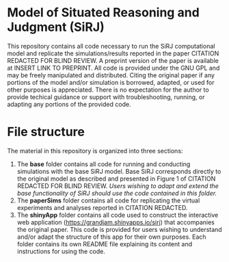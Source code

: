 # Model of Situated Reasoning and Judgment (SiRJ)
This repository contains all code necessary to run the SiRJ computational model and replicate the simulations/results reported in the paper CITATION REDACTED FOR BLIND REVIEW. A preprint version of the paper is available at INSERT LINK TO PREPRINT. All code is provided under the GNU GPL and may be freely manipulated and distributed. Citing the original paper if any portions of the model and/or simulation is borrowed, adapted, or used for other purposes is appreciated. There is no expectation for the author to provide techical guidance or support with troubleshooting, running, or adapting any portions of the provided code.

# File structure
The material in this repository is organized into three sections:
1. The **base** folder contains all code for running and conducting simulations with the base SiRJ model. Base SiRJ corresponds directly to the original model as described and presented in Figure 1 of CITATION REDACTED FOR BLIND REVIEW. *Users wishing to adapt and extend the base functionality of SiRJ should use the code contained in this folder.*
2. The **paperSims** folder contains all code for replicating the virtual experiments and analyses reported in CITATION REDACTED.
3. The **shinyApp** folder contains all code used to construct the interactive web application (https://grandjam.shinyapps.io/sirj) that accompanies the original paper. This code is provided for users wishing to understand and/or adapt the structure of this app for their own purposes.
Each folder contains its own README file explaining its content and instructions for using the code.
